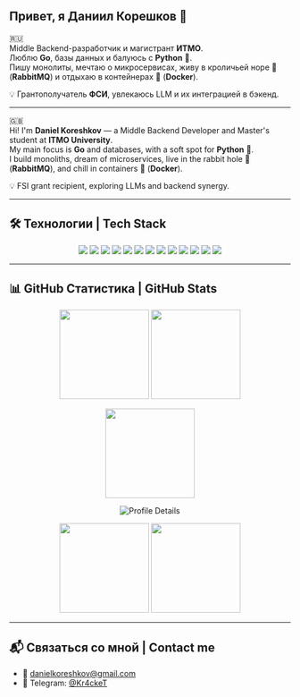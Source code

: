 ## Привет, я **Даниил Корешков** 👋

🇷🇺  
Middle Backend-разработчик и магистрант **ИТМО**.  
Люблю **Go**, базы данных и балуюсь с **Python** 🐍.  
Пишу монолиты, мечтаю о микросервисах, живу в кроличьей норе 🐇 (**RabbitMQ**) и отдыхаю в контейнерах 🐳 (**Docker**).  

💡 Грантополучатель **ФСИ**, увлекаюсь LLM и их интеграцией в бэкенд.  

---

🇬🇧  
Hi! I'm **Daniel Koreshkov** — a Middle Backend Developer and Master's student at **ITMO University**.  
My main focus is **Go** and databases, with a soft spot for **Python** 🐍.  
I build monoliths, dream of microservices, live in the rabbit hole 🐇 (**RabbitMQ**), and chill in containers 🐳 (**Docker**).  

💡 FSI grant recipient, exploring LLMs and backend synergy.  

---

## 🛠️ Технологии | Tech Stack

<p align="center">
  <img src="https://img.shields.io/badge/-Go-00ADD8?style=flat&logo=go&logoColor=white"/>
  <img src="https://img.shields.io/badge/-PHP-777BB4?style=flat&logo=php&logoColor=white"/>
  <img src="https://img.shields.io/badge/-Python-3776AB?style=flat&logo=python&logoColor=white"/>
  <img src="https://img.shields.io/badge/-PostgreSQL-4169E1?style=flat&logo=postgresql&logoColor=white"/>
  <img src="https://img.shields.io/badge/-MySQL-4479A1?style=flat&logo=mysql&logoColor=white"/>
  <img src="https://img.shields.io/badge/-ClickHouse-FCCC00?style=flat&logo=clickhouse&logoColor=black"/>
  <img src="https://img.shields.io/badge/-Docker-2496ED?style=flat&logo=docker&logoColor=white"/>
  <img src="https://img.shields.io/badge/-RabbitMQ-FF6600?style=flat&logo=rabbitmq&logoColor=white"/>
  <img src="https://img.shields.io/badge/-Kafka-231F20?style=flat&logo=apache-kafka&logoColor=white"/>
  <img src="https://img.shields.io/badge/-JavaScript-F7DF1E?style=flat&logo=javascript&logoColor=black"/>
  <img src="https://img.shields.io/badge/-HTML-FF5733?style=flat&logo=html5&logoColor=white"/>
  <img src="https://img.shields.io/badge/-CSS-1572B6?style=flat&logo=css3&logoColor=white"/>
  <img src="https://img.shields.io/badge/-LESS-1D365D?style=flat&logo=less&logoColor=white"/>
</p>

---

## 📊 GitHub Статистика | GitHub Stats

<p align="center">
  <!-- Основная статистика -->
  <img src="https://github-readme-stats.vercel.app/api?username=kr4cket&show_icons=true&theme=tokyonight" height="160"/>
  <img src="https://github-readme-streak-stats.herokuapp.com?user=kr4cket&theme=tokyonight&hide_border=false" height="160"/>
</p>

<p align="center">
  <!-- Языки -->
  <img src="https://github-readme-stats.vercel.app/api/top-langs/?username=kr4cket&layout=compact&theme=tokyonight" height="160"/>
</p>

<p align="center">
  <!-- Аналитика коммитов -->
  <img src="https://github-profile-summary-cards.vercel.app/api/cards/profile-details?username=kr4cket&theme=tokyonight" alt="Profile Details"/>
</p>

<p align="center">
  <img src="https://github-profile-summary-cards.vercel.app/api/cards/most-commit-language?username=kr4cket&theme=tokyonight" height="160"/>
  <img src="https://github-profile-summary-cards.vercel.app/api/cards/stats?username=kr4cket&theme=tokyonight" height="160"/>
</p>

---

## 📬 Связаться со мной | Contact me

- 📧 [danielkoreshkov@gmail.com](mailto:danielkoreshkov@gmail.com)  
- 💬 Telegram: [@Kr4ckeT](https://t.me/Kr4ckeT)  

